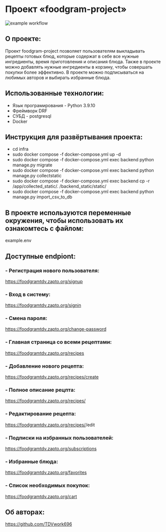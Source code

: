 # Проект «foodgram-project»

![example workflow](https://github.com/github/docs/actions/.github/workflows/main.yml/badge.svg)

## О проекте:
Проект foodgram-project позволяет пользователям выкладывать рецепты готовых блюд, которые содержат в себе все нужные ингредиенты, время приготовления и описания блюда. Также в проекте можно добавлять нужные ингредиенты в корзину, чтобы совершать покупки более эффективно. В проекте можно подписываться на любимых авторов и выбирать избранные блюда.

## Использованные технологии:
- Язык програмирования - Python 3.9.10
- Фреймворк DRF
- СУБД - postgresql
- Docker

## Инструкция для развёртывания проекта:
- cd infra
- sudo docker compose -f docker-compose.yml up -d 
- sudo docker compose -f docker-compose.yml exec backend python manage.py migrate 
- sudo docker compose -f docker-compose.yml exec backend python manage.py collectstatic
- sudo docker compose -f docker-compose.yml exec backend cp -r /app/collected_static/. /backend_static/static/ 
- sudo docker compose -f docker-compose.yml exec backend python manage.py import_csv_to_db
## В проекте используются переменные окружения, чтобы использовать их ознакомтесь с файлом:
example.env

## Доступные endpiont:
### - Регистрация нового пользователя:
https://foodgramtdv.zapto.org/signup

### - Вход в систему:
https://foodgramtdv.zapto.org/signin

### - Смена пароля:
https://foodgramtdv.zapto.org/change-password

### - Главная страница со всеми рецептами:
https://foodgramtdv.zapto.org/recipes

### - Добавление нового рецепта:
https://foodgramtdv.zapto.org/recipes/create

### - Полное описание рецпта:
https://foodgramtdv.zapto.org/recipes/<id>

### - Редактирование рецепта:
https://foodgramtdv.zapto.org/recipes/<id>/edit

### - Подписки на избранных пользователей:
https://foodgramtdv.zapto.org/subscriptions

### - Избранные блюда:
https://foodgramtdv.zapto.org/favorites

### - Список необходимых покупок:
https://foodgramtdv.zapto.org/cart

## Об авторах:
https://github.com/TDVwork696
